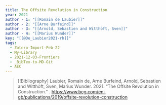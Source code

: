 ```yaml
---
title: The Offsite Revolution in Construction
year: 2021
author - 1: "[[Romain de Laubier]]"
author - 2: "[[Arne Burfeind]]"
author - 3: "[[Arnold, Sebastien and Witthöft, Sven]]"
author - 4: "[[Marius Wunder]]"
key: "[[@De_Laubier2021-rh]]"
tags:
  - Zotero-Import-Feb-22
  - My-Library
  - 2021-12-03-Frontiers
  - _BibTex-to-MD-Git
  - AEC
---
```


> [!Bibliography]
> Laubier, Romain de, Arne Burfeind, Arnold, Sebastien and Witthöft, Sven, Marius Wunder. 2021. “The Offsite Revolution in Construction.” . https://www.bcg.com/en-gb/publications/2019/offsite-revolution-construction